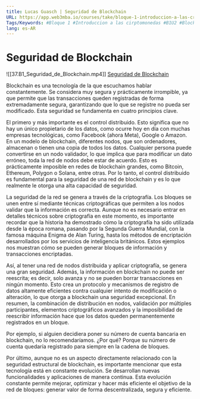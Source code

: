 ```yaml
---
title: Lucas Guasch | Seguridad de Blockchain
URL: https://app.web3mba.io/courses/take/bloque-1-introduccion-a-las-criptomonedas/lessons/39203273-lucas-guasch-seguridad-de-blockchain
Tags/Keywords: #Bloque 1 #Introduccion a las cirptomonedas #B1U2 #Blockchain #tecnologia para descentralizar el dinero #tecnologia para descentralizar #descentralizar el dinero #Criptomonedas #Revolucion del dinero #Seguridad #Seguridad Blockchain #Lucas Guasch
lang: es-AR
---
```

# Seguridad de Blockchain
![[37.B1_Seguridad_de_Blockchain.mp4]]
[Seguridad de Blockchain](https://app.web3mba.io/courses/take/bloque-1-introduccion-a-las-criptomonedas/lessons/39203273-lucas-guasch-seguridad-de-blockchain)

Blockchain es una tecnología de la que escuchamos hablar constantemente. Se considera muy segura y prácticamente irrompible, ya que permite que las transacciones queden registradas de forma extremadamente segura, garantizando que lo que se registre no pueda ser modificado. Esta seguridad se fundamenta en cuatro principios clave.

El primero y más importante es el control distribuido. Esto significa que no hay un único propietario de los datos, como ocurre hoy en día con muchas empresas tecnológicas, como Facebook (ahora Meta), Google o Amazon. En un modelo de blockchain, diferentes nodos, que son ordenadores, almacenan o tienen una copia de todos los datos. Cualquier persona puede convertirse en un nodo validador, lo que implica que para modificar un dato erróneo, toda la red de nodos debe estar de acuerdo. Esto es prácticamente imposible en redes de blockchain grandes, como Bitcoin, Ethereum, Polygon o Solana, entre otras. Por lo tanto, el control distribuido es fundamental para la seguridad de una red de blockchain y es lo que realmente le otorga una alta capacidad de seguridad.

La seguridad de la red se genera a través de la criptografía. Los bloques se unen entre sí mediante técnicas criptográficas que permiten a los nodos validar que la información es correcta. Aunque no es necesario entrar en detalles técnicos sobre criptografía en este momento, es importante recordar que la historia ha demostrado cómo la criptografía ha sido utilizada desde la época romana, pasando por la Segunda Guerra Mundial, con la famosa máquina Enigma de Alan Turing, hasta los métodos de encriptación desarrollados por los servicios de inteligencia británicos. Estos ejemplos nos muestran cómo se pueden generar bloques de información y transacciones encriptadas.

Así, al tener una red de nodos distribuida y aplicar criptografía, se genera una gran seguridad. Además, la información en blockchain no puede ser reescrita; es decir, solo avanza y no se pueden borrar transacciones en ningún momento. Esto crea un protocolo y mecanismos de registro de datos altamente eficientes contra cualquier intento de modificación o alteración, lo que otorga a blockchain una seguridad excepcional. En resumen, la combinación de distribución en nodos, validación por múltiples participantes, elementos criptográficos avanzados y la imposibilidad de reescribir información hace que los datos queden permanentemente registrados en un bloque.

Por ejemplo, si alguien decidiera poner su número de cuenta bancaria en blockchain, no lo recomendaríamos. ¿Por qué? Porque su número de cuenta quedaría registrado para siempre en la cadena de bloques.

Por último, aunque no es un aspecto directamente relacionado con la seguridad estructural de blockchain, es importante mencionar que esta tecnología está en constante evolución. Se desarrollan nuevas funcionalidades y aplicaciones de manera continua. Esta evolución constante permite mejorar, optimizar y hacer más eficiente el objetivo de la red de bloques: generar valor de forma descentralizada, segura y eficiente.